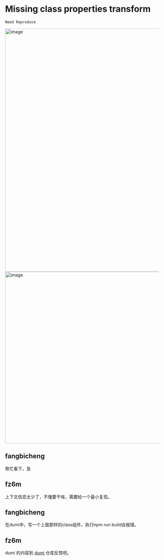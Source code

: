 # Missing class properties transform

`Need Reproduce`

  <img width="795" alt="image" src="https://github.com/umijs/umi/assets/20126429/f4d0debb-2503-4ab2-a1cc-fc89afd0d7c9">
<img width="561" alt="image" src="https://github.com/umijs/umi/assets/20126429/8db90e31-ff51-43c0-9f6e-2514f3ecd9bb">

## fangbicheng

帮忙看下，急

## fz6m

上下文信息太少了，不懂要干啥，需要给一个最小复现。

## fangbicheng

>

在dumi中，写一个上面那样的class组件，执行npm run build会报错。

## fz6m

dumi 的内容到 [dumi](https://github.com/umijs/dumi) 仓库反馈吧。

